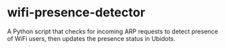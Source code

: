 # wifi-presence-detector
A Python script that checks for incoming ARP requests to detect presence of WiFi users, then updates the presence status in Ubidots.
